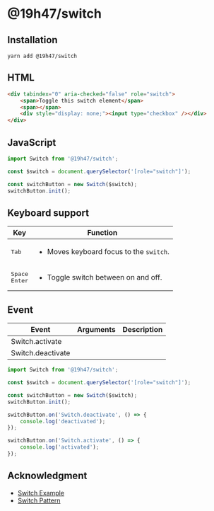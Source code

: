 # @19h47/switch

## Installation

```
yarn add @19h47/switch
```

## HTML

```html
<div tabindex="0" aria-checked="false" role="switch">
	<span>Toggle this switch element</span>
	<span></span>
	<div style="display: none;"><input type="checkbox" /></div>
</div>
```

## JavaScript

```javascript
import Switch from '@19h47/switch';

const $switch = document.querySelector('[role="switch"]');

const switchButton = new Switch($switch);
switchButton.init();
```

## Keyboard support

| Key                                  | Function                                                |
| ------------------------------------ | ------------------------------------------------------- |
| <kbd>Tab</kbd>                       | <ul><li>Moves keyboard focus to the `switch`.</li></ul> |
| <kbd>Space</kbd><br><kbd>Enter</kbd> | <ul><li>Toggle switch between on and off.</li></ul>     |

## Event

| Event             | Arguments | Description |
| ----------------- | --------- | ----------- |
| Switch.activate   |           |             |
| Switch.deactivate |           |             |

```javascript
import Switch from '@19h47/switch';

const $switch = document.querySelector('[role="switch"]');

const switchButton = new Switch($switch);
switchButton.init();

switchButton.on('Switch.deactivate', () => {
	console.log('deactivated');
});

switchButton.on('Switch.activate', () => {
	console.log('activated');
});
```

## Acknowledgment

-   [Switch Example](https://www.w3.org/WAI/ARIA/apg/patterns/switch/examples/switch/)
-   [Switch Pattern](https://www.w3.org/WAI/ARIA/apg/patterns/switch/)
